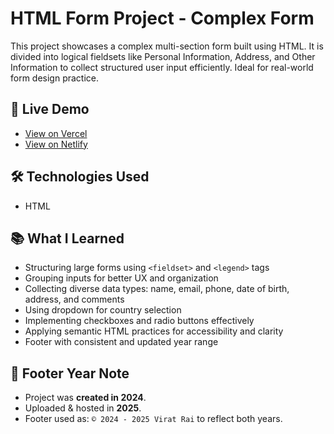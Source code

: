 # HTML Form Project - Complex Form

This project showcases a complex multi-section form built using HTML. It is divided into logical fieldsets like Personal Information, Address, and Other Information to collect structured user input efficiently. Ideal for real-world form design practice.

## 🔗 Live Demo

- [View on Vercel](https://html-project9-by-viratrai.vercel.app/)  
- [View on Netlify](https://html-project9-by-viratrai.netlify.app/)  

## 🛠️ Technologies Used

- HTML

## 📚 What I Learned

- Structuring large forms using `<fieldset>` and `<legend>` tags
- Grouping inputs for better UX and organization
- Collecting diverse data types: name, email, phone, date of birth, address, and comments
- Using dropdown for country selection
- Implementing checkboxes and radio buttons effectively
- Applying semantic HTML practices for accessibility and clarity
- Footer with consistent and updated year range

## 📝 Footer Year Note

- Project was **created in 2024**.  
- Uploaded & hosted in **2025**.  
- Footer used as: `© 2024 - 2025 Virat Rai` to reflect both years.
